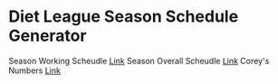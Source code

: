 # Diet League Season Schedule Generator

Season Working Scheudle [Link](https://github.com/sc0ttr0berts0n/qwerty-clash-schedule-generator/blob/master/season-schedule/season-working.md)
Season Overall Scheudle [Link](https://github.com/sc0ttr0berts0n/qwerty-clash-schedule-generator/blob/master/season-schedule/season.md)
Corey's Numbers [Link](https://github.com/sc0ttr0berts0n/qwerty-clash-schedule-generator/blob/master/season-schedule/coreys-number-code.md)
